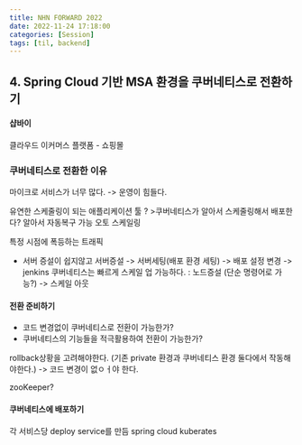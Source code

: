 ```yaml
---
title: NHN FORWARD 2022 
date: 2022-11-24 17:18:00
categories: [Session]
tags: [til, backend]
---
```


## 4. Spring Cloud 기반 MSA 환경을 쿠버네티스로 전환하기

#### 샵바이
클라우드 이커머스 플랫폼 - 쇼핑몰 

### 쿠버네티스로 전환한 이유
마이크로 서비스가 너무 많다. -> 운영이 힘들다.


유연한 스케줄링이 되는 애플리케이션 툴 ? >쿠버네티스가 알아서 스케줄링해서 배포한다?
알아서 자동복구 가능
오토 스케일링 

특정 시점에 폭등하는 트래픽 

- 서버 증설이 쉽지않고 
서버증설 -> 서버세팅(배포 환경 세팅) -> 배포 설정 변경 -> jenkins
쿠버네티스는 빠르게 스케일 업 가능하다. :  노드증설 (단순 명령어로 가능?) -> 스케일 아웃 

#### 전환 준비하기
- 코드 변경없이 쿠버네티스로 전환이 가능한가?
- 쿠버네티스의 기능들을 적극활용하여 전환이 가능한가?

rollback상황을 고려해야한다. (기존 private 환경과 쿠버네티스 환경 둘다에서 작동해야한다.) -> 코드 변경이 없ㅇㅓ야 한다.

zooKeeper?

#### 쿠버네티스에 배포하기
각 서비스당 deploy service를 만듬 spring cloud kuberates 





